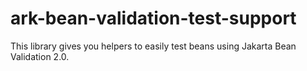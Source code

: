 # ark-bean-validation-test-support
This library gives you helpers to easily test beans using Jakarta Bean Validation 2.0.
